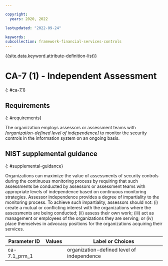 ```yaml
---

copyright:
  years: 2020, 2022

lastupdated: "2022-09-24"

keywords: 
subcollection: framework-financial-services-controls
---
```


{{site.data.keyword.attribute-definition-list}}

         
# CA-7 (1) - Independent Assessment
{: #ca-7.1}

## Requirements
{: #requirements}

The organization employs assessors or assessment teams with _[organization-defined level of independence]_ to monitor the security controls in the information system on an ongoing basis.

## NIST supplemental guidance
{: #supplemental-guidance}

Organizations can maximize the value of assessments of security controls during the continuous monitoring process by requiring that such assessments be conducted by assessors or assessment teams with appropriate levels of independence based on continuous monitoring strategies. Assessor independence provides a degree of impartiality to the monitoring process. To achieve such impartiality, assessors should not: (i) create a mutual or conflicting interest with the organizations where the assessments are being conducted; (ii) assess their own work; (iii) act as management or employees of the organizations they are serving; or (iv) place themselves in advocacy positions for the organizations acquiring their services.

| Parameter ID | Values | Label or Choices |
|---|---|---|
| ca-7.1_prm_1 |  | organization-defined level of independence |

